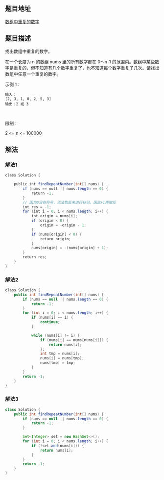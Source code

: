 
## 题目地址
[数组中重复的数字](https://leetcode.cn/problems/shu-zu-zhong-zhong-fu-de-shu-zi-lcof/)

## 题目描述
找出数组中重复的数字。

在一个长度为 n 的数组 nums 里的所有数字都在 0～n-1 的范围内。数组中某些数字是重复的，但不知道有几个数字重复了，也不知道每个数字重复了几次。请找出数组中任意一个重复的数字。

示例 1：
```
输入：
[2, 3, 1, 0, 2, 5, 3]
输出：2 或 3 
```
 

限制：

2 <= n <= 100000


## 解法

### 解法1

```java
class Solution {

    public int findRepeatNumber(int[] nums) {
        if (nums == null || nums.length == 0) {
            return -1;
        }
        // 因为0没有符号，无法取反来进行标记，因此+1再取反
        int res = -1;
        for (int i = 0; i < nums.length; i++) {
            int origin = nums[i];
            if (origin < 0) {
                origin = -origin - 1;
            }
            if (nums[origin] < 0) {
                return origin;
            }
            nums[origin] = -(nums[origin] + 1); 
        }
        return res;
    }
}
```

### 解法2
```java
class Solution {
    public int findRepeatNumber(int[] nums) {
        if (nums == null || nums.length == 0) {
            return -1;
        }
        for (int i = 0; i < nums.length; i++) {
            if (nums[i] == i) {
                continue;
            }

            while (nums[i] != i) {
                if (nums[i] == nums[nums[i]]) {
                    return nums[i];
                };
                int tmp = nums[i];
                nums[i] = nums[tmp];
                nums[tmp] = tmp;
            }
        }
        return -1;
    }
}
```

### 解法3
```java
class Solution {
    public int findRepeatNumber(int[] nums) {
        if (nums == null || nums.length == 0) {
            return -1;
        }

        Set<Integer> set = new HashSet<>();
        for (int i = 0; i < nums.length; i++) {
            if (!set.add(nums[i])) {
                return nums[i];
            }
        }
        return -1;
    }
}

```